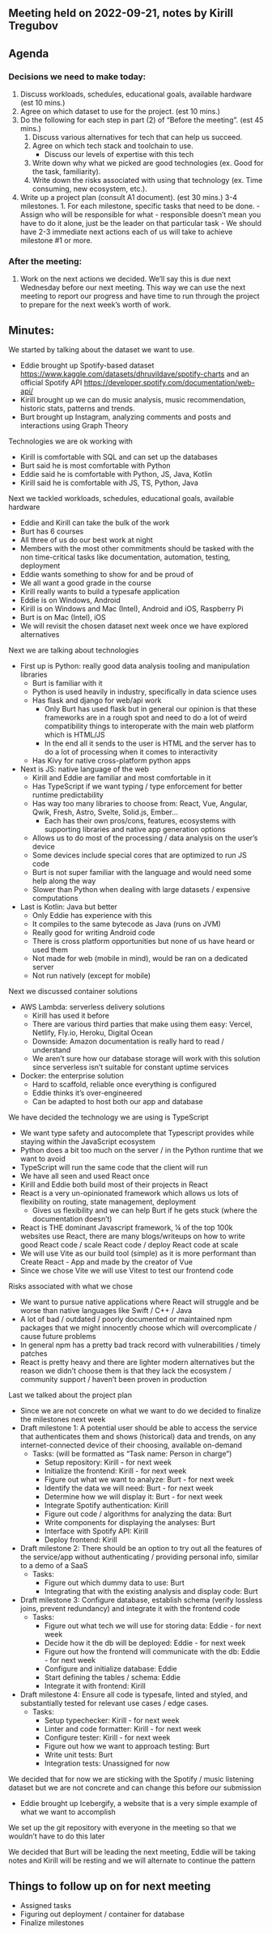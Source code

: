 ## Meeting held on 2022-09-21, notes by Kirill Tregubov

## Agenda

### Decisions we need to make today:

1. Discuss workloads, schedules, educational goals, available hardware (est 10 mins.)
1. Agree on which dataset to use for the project. (est 10 mins.)
1. Do the following for each step in part (2) of “Before the meeting”. (est 45 mins.)
   1. Discuss various alternatives for tech that can help us succeed.
   1. Agree on which tech stack and toolchain to use.
      - Discuss our levels of expertise with this tech
   1. Write down why what we picked are good technologies (ex. Good for the task, familiarity).
   1. Write down the risks associated with using that technology (ex. Time consuming, new ecosystem, etc.).
1. Write up a project plan (consult A1 document). (est 30 mins.)
   3-4 milestones. 1. For each milestone, specific tasks that need to be done. - Assign who will be responsible for what - responsible doesn’t mean you have to do it alone, just be the leader on that particular task - We should have 2-3 immediate next actions each of us will take to achieve milestone #1 or more.

### After the meeting:

1. Work on the next actions we decided. We’ll say this is due next Wednesday before our next meeting. This way we can use the next meeting to report our progress and have time to run through the project to prepare for the next week’s worth of work.

## Minutes:

We started by talking about the dataset we want to use.

- Eddie brought up Spotify-based dataset https://www.kaggle.com/datasets/dhruvildave/spotify-charts and an official Spotify API https://developer.spotify.com/documentation/web-api/
- Kirill brought up we can do music analysis, music recommendation, historic stats, patterns and trends.
- Burt brought up Instagram, analyzing comments and posts and interactions using Graph Theory

Technologies we are ok working with

- Kirill is comfortable with SQL and can set up the databases
- Burt said he is most comfortable with Python
- Eddie said he is comfortable with Python, JS, Java, Kotlin
- Kirill said he is comfortable with JS, TS, Python, Java

Next we tackled workloads, schedules, educational goals, available hardware

- Eddie and Kirill can take the bulk of the work
- Burt has 6 courses
- All three of us do our best work at night
- Members with the most other commitments should be tasked with the non time-critical tasks like documentation, automation, testing, deployment
- Eddie wants something to show for and be proud of
- We all want a good grade in the course
- Kirill really wants to build a typesafe application
- Eddie is on Windows, Android
- Kirill is on Windows and Mac (Intel), Android and iOS, Raspberry Pi
- Burt is on Mac (Intel), iOS
- We will revisit the chosen dataset next week once we have explored alternatives

Next we are talking about technologies

- First up is Python: really good data analysis tooling and manipulation libraries
  - Burt is familiar with it
  - Python is used heavily in industry, specifically in data science uses
  - Has flask and django for web/api work
    - Only Burt has used flask but in general our opinion is that these frameworks are in a rough spot and need to do a lot of weird compatibility things to interoperate with the main web platform which is HTML/JS
    - In the end all it sends to the user is HTML and the server has to do a lot of processing when it comes to interactivity
  - Has Kivy for native cross-platform python apps
- Next is JS: native language of the web
  - Kirill and Eddie are familiar and most comfortable in it
  - Has TypeScript if we want typing / type enforcement for better runtime predictability
  - Has way too many libraries to choose from: React, Vue, Angular, Qwik, Fresh, Astro, Svelte, Solid.js, Ember…
    - Each has their own pros/cons, features, ecosystems with supporting libraries and native app generation options
  - Allows us to do most of the processing / data analysis on the user’s device
  - Some devices include special cores that are optimized to run JS code
  - Burt is not super familiar with the language and would need some help along the way
  - Slower than Python when dealing with large datasets / expensive computations
- Last is Kotlin: Java but better
  - Only Eddie has experience with this
  - It compiles to the same bytecode as Java (runs on JVM)
  - Really good for writing Android code
  - There is cross platform opportunities but none of us have heard or used them
  - Not made for web (mobile in mind), would be ran on a dedicated server
  - Not run natively (except for mobile)

Next we discussed container solutions

- AWS Lambda: serverless delivery solutions
  - Kirill has used it before
  - There are various third parties that make using them easy: Vercel, Netlify, Fly.io, Heroku, Digital Ocean
  - Downside: Amazon documentation is really hard to read / understand
  - We aren’t sure how our database storage will work with this solution since serverless isn’t suitable for constant uptime services
- Docker: the enterprise solution
  - Hard to scaffold, reliable once everything is configured
  - Eddie thinks it’s over-engineered
  - Can be adapted to host both our app and database

We have decided the technology we are using is TypeScript

- We want type safety and autocomplete that Typescript provides while staying within the JavaScript ecosystem
- Python does a bit too much on the server / in the Python runtime that we want to avoid
- TypeScript will run the same code that the client will run
- We have all seen and used React once
- Kirill and Eddie both build most of their projects in React
- React is a very un-opinionated framework which allows us lots of flexibility on routing, state management, deployment
  - Gives us flexibility and we can help Burt if he gets stuck (where the documentation doesn’t)
- React is THE dominant Javascript framework, ¼ of the top 100k websites use React, there are many blogs/writeups on how to write good React code / scale React code / deploy React code at scale
- We will use Vite as our build tool (simple) as it is more performant than Create React - App and made by the creator of Vue
- Since we chose Vite we will use Vitest to test our frontend code

Risks associated with what we chose

- We want to pursue native applications where React will struggle and be worse than native languages like Swift / C++ / Java
- A lot of bad / outdated / poorly documented or maintained npm packages that we might innocently choose which will overcomplicate / cause future problems
- In general npm has a pretty bad track record with vulnerabilities / timely patches
- React is pretty heavy and there are lighter modern alternatives but the reason we didn’t choose them is that they lack the ecosystem / community support / haven’t been proven in production

Last we talked about the project plan

- Since we are not concrete on what we want to do we decided to finalize the milestones next week
- Draft milestone 1: A potential user should be able to access the service that authenticates them and shows (historical) data and trends, on any internet-connected device of their choosing, available on-demand
  - Tasks: (will be formatted as “Task name: Person in charge”)
    - Setup repository: Kirill - for next week
    - Initialize the frontend: Kirill - for next week
    - Figure out what we want to analyze: Burt - for next week
    - Identify the data we will need: Burt - for next week
    - Determine how we will display it: Burt - for next week
    - Integrate Spotify authentication: Kirill
    - Figure out code / algorithms for analyzing the data: Burt
    - Write components for displaying the analyses: Burt
    - Interface with Spotify API: Kirill
    - Deploy frontend: Kirill
- Draft milestone 2: There should be an option to try out all the features of the service/app without authenticating / providing personal info, similar to a demo of a SaaS
  - Tasks:
    - Figure out which dummy data to use: Burt
    - Integrating that with the existing analysis and display code: Burt
- Draft milestone 3: Configure database, establish schema (verify lossless joins, prevent redundancy) and integrate it with the frontend code
  - Tasks:
    - Figure out what tech we will use for storing data: Eddie - for next week
    - Decide how it the db will be deployed: Eddie - for next week
    - Figure out how the frontend will communicate with the db: Eddie - for next week
    - Configure and initialize database: Eddie
    - Start defining the tables / schema: Eddie
    - Integrate it with frontend: Kirill
- Draft milestone 4: Ensure all code is typesafe, linted and styled, and substantially tested for relevant use cases / edge cases.
  - Tasks:
    - Setup typechecker: Kirill - for next week
    - Linter and code formatter: Kirill - for next week
    - Configure tester: Kirill - for next week
    - Figure out how we want to approach testing: Burt
    - Write unit tests: Burt
    - Integration tests: Unassigned for now

We decided that for now we are sticking with the Spotify / music listening dataset but we are not concrete and can change this before our submission

- Eddie brought up Icebergify, a website that is a very simple example of what we want to accomplish

We set up the git repository with everyone in the meeting so that we wouldn’t have to do this later

We decided that Burt will be leading the next meeting, Eddie will be taking notes and Kirill will be resting and we will alternate to continue the pattern

## Things to follow up on for next meeting

- Assigned tasks
- Figuring out deployment / container for database
- Finalize milestones
